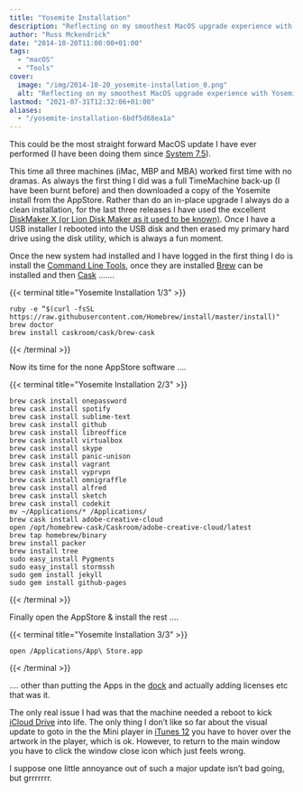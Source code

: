 ```yaml
---
title: "Yosemite Installation"
description: "Reflecting on my smoothest MacOS upgrade experience with Yosemite: a journey from backup to clean installation and setting up my essentials."
author: "Russ Mckendrick"
date: "2014-10-20T11:00:00+01:00"
tags:
  - "macOS"
  - "Tools"
cover:
  image: "/img/2014-10-20_yosemite-installation_0.png"
  alt: "Reflecting on my smoothest MacOS upgrade experience with Yosemite: a journey from backup to clean installation and setting up my essentials."
lastmod: "2021-07-31T12:32:06+01:00"
aliases:
  - "/yosemite-installation-6bdf5d68ea1a"
---
```


This could be the most straight forward MacOS update I have ever performed (I have been doing them since [System 7.5](http://en.wikipedia.org/wiki/System_7)).

This time all three machines (iMac, MBP and MBA) worked first time with no dramas. As always the first thing I did was a full TimeMachine back-up (I have been burnt before) and then downloaded a copy of the Yosemite install from the AppStore. Rather than do an in-place upgrade I always do a clean installation, for the last three releases I have used the excellent [DiskMaker X (or Lion Disk Maker as it used to be known)](http://liondiskmaker.com). Once I have a USB installer I rebooted into the USB disk and then erased my primary hard drive using the disk utility, which is always a fun moment.

Once the new system had installed and I have logged in the first thing I do is install the [Command Line Tools](http://adcdownload.apple.com/Developer_Tools/command_line_tools_os_x_10.10_for_xcode__xcode_6.1/command_line_tools_for_osx_10.10_for_xcode_6.1.dmg), once they are installed [Brew](http://brew.sh/) can be installed and then [Cask](/2014/05/26/cask/) …….

{{< terminal title="Yosemite Installation 1/3" >}}
```
ruby -e “$(curl -fsSL https://raw.githubusercontent.com/Homebrew/install/master/install)"
brew doctor
brew install caskroom/cask/brew-cask
```
{{< /terminal >}}

Now its time for the none AppStore software ….

{{< terminal title="Yosemite Installation 2/3" >}}
```
brew cask install onepassword
brew cask install spotify
brew cask install sublime-text
brew cask install github
brew cask install libreoffice
brew cask install virtualbox
brew cask install skype
brew cask install panic-unison
brew cask install vagrant
brew cask install vyprvpn
brew cask install omnigraffle
brew cask install alfred
brew cask install sketch
brew cask install codekit
mv ~/Applications/* /Applications/
brew cask install adobe-creative-cloud
open /opt/homebrew-cask/Caskroom/adobe-creative-cloud/latest
brew tap homebrew/binary
brew install packer
brew install tree
sudo easy_install Pygments
sudo easy_install stormssh
sudo gem install jekyll
sudo gem install github-pages
```
{{< /terminal >}}

Finally open the AppStore & install the rest ….

{{< terminal title="Yosemite Installation 3/3" >}}
```
open /Applications/App\ Store.app
```
{{< /terminal >}}

…. other than putting the Apps in the [dock](http://en.wikipedia.org/wiki/Dock_%28OS_X%29) and actually adding licenses etc that was it.

The only real issue I had was that the machine needed a reboot to kick [iCloud Drive](https://www.apple.com/uk/ios/whats-new/icloud-drive/) into life. The only thing I don’t like so far about the visual update to goto in the the Mini player in [iTunes 12](https://www.apple.com/uk/itunes/) you have to hover over the artwork in the player, which is ok. However, to return to the main window you have to click the window close icon which just feels wrong.

I suppose one little annoyance out of such a major update isn’t bad going, but grrrrrrr.
